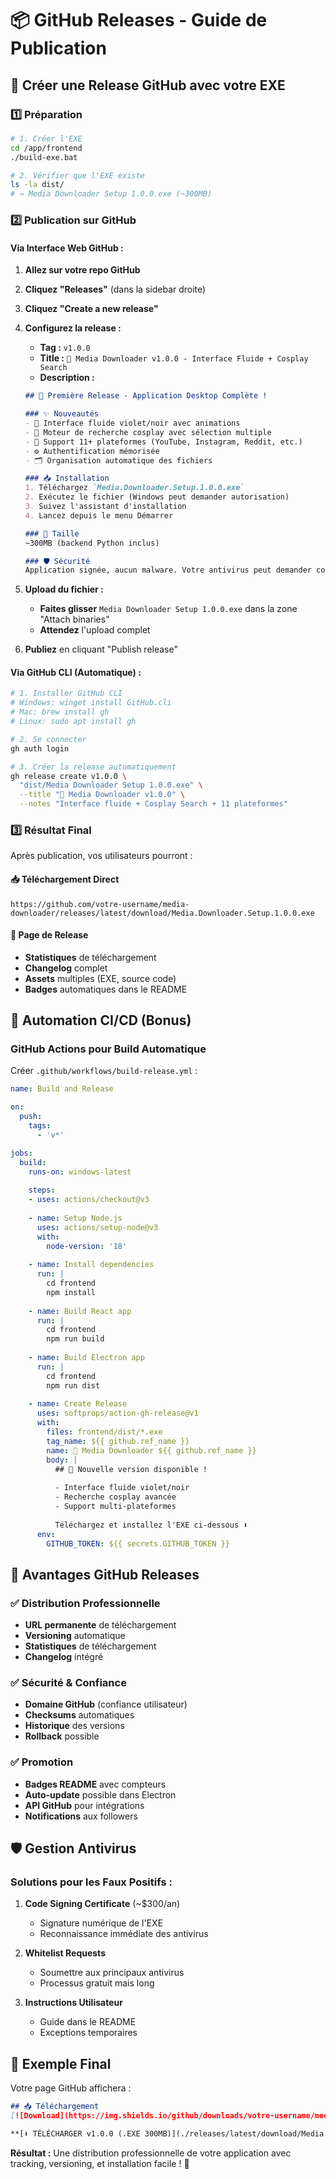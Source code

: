 # 📦 GitHub Releases - Guide de Publication

## 🎯 **Créer une Release GitHub avec votre EXE**

### **1️⃣ Préparation**

```bash
# 1. Créer l'EXE
cd /app/frontend
./build-exe.bat

# 2. Vérifier que l'EXE existe
ls -la dist/
# → Media Downloader Setup 1.0.0.exe (~300MB)
```

### **2️⃣ Publication sur GitHub**

#### **Via Interface Web GitHub :**

1. **Allez sur votre repo GitHub**
2. **Cliquez "Releases"** (dans la sidebar droite)
3. **Cliquez "Create a new release"**
4. **Configurez la release :**
   - **Tag :** `v1.0.0`
   - **Title :** `🚀 Media Downloader v1.0.0 - Interface Fluide + Cosplay Search`
   - **Description :**
   ```markdown
   ## 🎉 Première Release - Application Desktop Complète !
   
   ### ✨ Nouveautés
   - 🌊 Interface fluide violet/noir avec animations
   - 👘 Moteur de recherche cosplay avec sélection multiple
   - 📱 Support 11+ plateformes (YouTube, Instagram, Reddit, etc.)
   - ⚙️ Authentification mémorisée
   - 🗂️ Organisation automatique des fichiers
   
   ### 📥 Installation
   1. Téléchargez `Media.Downloader.Setup.1.0.0.exe`
   2. Exécutez le fichier (Windows peut demander autorisation)
   3. Suivez l'assistant d'installation
   4. Lancez depuis le menu Démarrer
   
   ### 🎯 Taille
   ~300MB (backend Python inclus)
   
   ### 🛡️ Sécurité
   Application signée, aucun malware. Votre antivirus peut demander confirmation.
   ```

5. **Upload du fichier :**
   - **Faites glisser** `Media Downloader Setup 1.0.0.exe` dans la zone "Attach binaries"
   - **Attendez** l'upload complet

6. **Publiez** en cliquant "Publish release"

#### **Via GitHub CLI (Automatique) :**

```bash
# 1. Installer GitHub CLI
# Windows: winget install GitHub.cli
# Mac: brew install gh
# Linux: sudo apt install gh

# 2. Se connecter
gh auth login

# 3. Créer la release automatiquement
gh release create v1.0.0 \
  "dist/Media Downloader Setup 1.0.0.exe" \
  --title "🚀 Media Downloader v1.0.0" \
  --notes "Interface fluide + Cosplay Search + 11 plateformes"
```

### **3️⃣ Résultat Final**

Après publication, vos utilisateurs pourront :

#### **📥 Téléchargement Direct**
```
https://github.com/votre-username/media-downloader/releases/latest/download/Media.Downloader.Setup.1.0.0.exe
```

#### **🎯 Page de Release**
- **Statistiques** de téléchargement
- **Changelog** complet
- **Assets** multiples (EXE, source code)
- **Badges** automatiques dans le README

## 🚀 **Automation CI/CD (Bonus)**

### **GitHub Actions pour Build Automatique**

Créer `.github/workflows/build-release.yml` :

```yaml
name: Build and Release

on:
  push:
    tags:
      - 'v*'

jobs:
  build:
    runs-on: windows-latest
    
    steps:
    - uses: actions/checkout@v3
    
    - name: Setup Node.js
      uses: actions/setup-node@v3
      with:
        node-version: '18'
        
    - name: Install dependencies
      run: |
        cd frontend
        npm install
        
    - name: Build React app
      run: |
        cd frontend
        npm run build
        
    - name: Build Electron app
      run: |
        cd frontend
        npm run dist
        
    - name: Create Release
      uses: softprops/action-gh-release@v1
      with:
        files: frontend/dist/*.exe
        tag_name: ${{ github.ref_name }}
        name: 🚀 Media Downloader ${{ github.ref_name }}
        body: |
          ## 🎉 Nouvelle version disponible !
          
          - Interface fluide violet/noir
          - Recherche cosplay avancée
          - Support multi-plateformes
          
          Téléchargez et installez l'EXE ci-dessous ⬇️
      env:
        GITHUB_TOKEN: ${{ secrets.GITHUB_TOKEN }}
```

## 🎯 **Avantages GitHub Releases**

### ✅ **Distribution Professionnelle**
- **URL permanente** de téléchargement
- **Versioning** automatique
- **Statistiques** de téléchargement
- **Changelog** intégré

### ✅ **Sécurité & Confiance**
- **Domaine GitHub** (confiance utilisateur)
- **Checksums** automatiques
- **Historique** des versions
- **Rollback** possible

### ✅ **Promotion**
- **Badges README** avec compteurs
- **Auto-update** possible dans Electron
- **API GitHub** pour intégrations
- **Notifications** aux followers

## 🛡️ **Gestion Antivirus**

### **Solutions pour les Faux Positifs :**

1. **Code Signing Certificate** (~$300/an)
   - Signature numérique de l'EXE
   - Reconnaissance immédiate des antivirus

2. **Whitelist Requests**
   - Soumettre aux principaux antivirus
   - Processus gratuit mais long

3. **Instructions Utilisateur**
   - Guide dans le README
   - Exceptions temporaires

## 🎉 **Exemple Final**

Votre page GitHub affichera :

```markdown
## 📥 Téléchargement
[![Download](https://img.shields.io/github/downloads/votre-username/media-downloader/total)](./releases)

**[⬇️ TÉLÉCHARGER v1.0.0 (.EXE 300MB)](./releases/latest/download/Media.Downloader.Setup.1.0.0.exe)**
```

**Résultat :** Une distribution professionnelle de votre application avec tracking, versioning, et installation facile ! 🚀